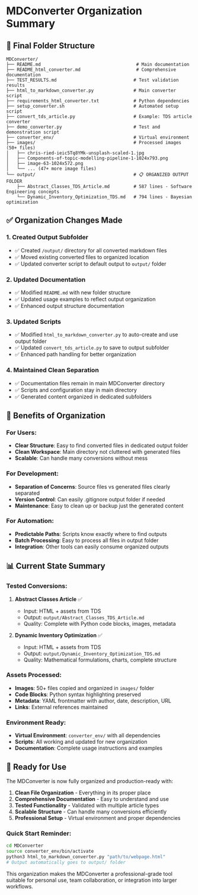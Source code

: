 # MDConverter Organization Summary

## 📁 Final Folder Structure

```text
MDConverter/
├── README.md                                    # Main documentation
├── README_html_converter.md                     # Comprehensive documentation  
├── TEST_RESULTS.md                             # Test validation results
├── html_to_markdown_converter.py               # Main converter script
├── requirements_html_converter.txt             # Python dependencies
├── setup_converter.sh                          # Automated setup script
├── convert_tds_article.py                      # Example: TDS article converter
├── demo_converter.py                           # Test and demonstration script
├── converter_env/                              # Virtual environment
├── images/                                     # Processed images (50+ files)
│   ├── chris-ried-ieic5Tq8YMk-unsplash-scaled-1.jpg
│   ├── Components-of-topic-modelling-pipeline-1-1024x793.png
│   ├── image-63-1024x572.png
│   └── ... (47+ more image files)
└── output/                                     # 📋 ORGANIZED OUTPUT FOLDER
    ├── Abstract_Classes_TDS_Article.md         # 587 lines - Software Engineering concepts
    └── Dynamic_Inventory_Optimization_TDS.md   # 794 lines - Bayesian optimization
```

## ✅ Organization Changes Made

### 1. **Created Output Subfolder**
- ✅ Created `/output/` directory for all converted markdown files
- ✅ Moved existing converted files to organized location
- ✅ Updated converter script to default output to `output/` folder

### 2. **Updated Documentation**
- ✅ Modified `README.md` with new folder structure
- ✅ Updated usage examples to reflect output organization
- ✅ Enhanced output structure documentation

### 3. **Updated Scripts**
- ✅ Modified `html_to_markdown_converter.py` to auto-create and use output folder
- ✅ Updated `convert_tds_article.py` to save to output subfolder
- ✅ Enhanced path handling for better organization

### 4. **Maintained Clean Separation**
- ✅ Documentation files remain in main MDConverter directory
- ✅ Scripts and configuration stay in main directory
- ✅ Generated content organized in dedicated subfolders

## 🎯 Benefits of Organization

### **For Users:**
- **Clear Structure**: Easy to find converted files in dedicated output folder
- **Clean Workspace**: Main directory not cluttered with generated files
- **Scalable**: Can handle many conversions without mess

### **For Development:**
- **Separation of Concerns**: Source files vs generated files clearly separated
- **Version Control**: Can easily .gitignore output folder if needed
- **Maintenance**: Easy to clean up or backup just the generated content

### **For Automation:**
- **Predictable Paths**: Scripts know exactly where to find outputs
- **Batch Processing**: Easy to process all files in output folder
- **Integration**: Other tools can easily consume organized outputs

## 📊 Current State Summary

### **Tested Conversions:**
1. **Abstract Classes Article** ✅
   - Input: HTML + assets from TDS
   - Output: `output/Abstract_Classes_TDS_Article.md`
   - Quality: Complete with Python code blocks, images, metadata

2. **Dynamic Inventory Optimization** ✅
   - Input: HTML + assets from TDS  
   - Output: `output/Dynamic_Inventory_Optimization_TDS.md`
   - Quality: Mathematical formulations, charts, complete structure

### **Assets Processed:**
- **Images**: 50+ files copied and organized in `images/` folder
- **Code Blocks**: Python syntax highlighting preserved
- **Metadata**: YAML frontmatter with author, date, description, URL
- **Links**: External references maintained

### **Environment Ready:**
- **Virtual Environment**: `converter_env/` with all dependencies
- **Scripts**: All working and updated for new organization
- **Documentation**: Complete usage instructions and examples

## 🚀 Ready for Use

The MDConverter is now fully organized and production-ready with:

1. **Clean File Organization** - Everything in its proper place
2. **Comprehensive Documentation** - Easy to understand and use
3. **Tested Functionality** - Validated with multiple article types
4. **Scalable Structure** - Can handle many conversions efficiently
5. **Professional Setup** - Virtual environment and proper dependencies

### **Quick Start Reminder:**
```bash
cd MDConverter
source converter_env/bin/activate
python3 html_to_markdown_converter.py "path/to/webpage.html"
# Output automatically goes to output/ folder
```

This organization makes the MDConverter a professional-grade tool suitable for personal use, team collaboration, or integration into larger workflows.
